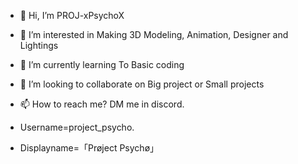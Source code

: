 - 👋 Hi, I’m PROJ-xPsychoX
- 👀 I’m interested in Making 3D Modeling, Animation, Designer and Lightings
- 🌱 I’m currently learning To Basic coding
- 💞️ I’m looking to collaborate on Big project or Small projects
- 📫 How to reach me? DM me in discord.

- Username=project_psycho.
- Displayname=「Prøject  Psychø」
